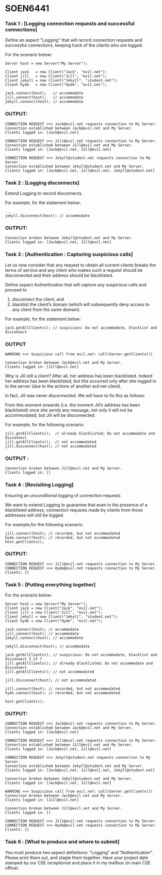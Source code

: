# SOEN6441

### Task 1 : [Logging connection requests and successful connections]

Define an aspect "Logging" that will record connection requests and successful connections,
keeping track of the clients who are logged.

For the scenario below:
```
Server host = new Server("My Server");

Client jack   = new Client("Jack", "evil.net");
Client jill   = new Client("Jill", "evil.net");
Client jekyll = new Client("Jekyll", "student.net");
Client hyde   = new Client("Hyde", "evil.net");

jack.connect(host);   // accommodate
jill.connect(host);   // accommodate
jekyll.connect(host); // accommodate
```
### OUTPUT:
```
CONNECTION REQUEST >>> Jack@evil.net requests connection to My Server.
Connection established between Jack@evil.net and My Server.
Clients logged in: [Jack@evil.net]

CONNECTION REQUEST >>> Jill@evil.net requests connection to My Server.
Connection established between Jill@evil.net and My Server.
Clients logged in: [Jack@evil.net, Jill@evil.net]

CONNECTION REQUEST >>> Jekyll@student.net requests connection to My Server.
Connection established between Jekyll@student.net and My Server.
Clients logged in: [Jack@evil.net, Jill@evil.net, Jekyll@student.net]
```

### Task 2 : [Logging disconnects]

Extend Logging to record disconnects.

For example, for the statement below:
```
...
jekyll.disconnect(host); // accommodate
```
### OUTPUT:
```
Connection broken between Jekyll@student.net and My Server.
Clients logged in: [Jack@evil.net, Jill@evil.net]
```
### Task 3 : [Authentication : Capturing suspicious calls]

Let us now consider that any request to obtain all current clients breaks the terms of service
and any client who makes such a request should be disconnected and their address should
be blacklisted.

Define aspect Authentication that will capture any suspicious calls and proceed to

1) disconnect the client, and 
2) blacklist the client’s domain (which will subsequently deny access to any client from the same domain).

For example, for the statement below:
```
jack.getAllClients(); // suspicious: Do not accommodate, blacklist and disconnect
```

### OUTPUT
```
WARNING >>> Suspicious call from evil.net: call(Server.getClients())

Connection broken between Jack@evil.net and My Server.
Clients logged in: [Jill@evil.net]
```
Why is Jill still a client? After all, her address has been blacklisted.
Indeed her address has been blacklisted, but this occurred only after she logged in to the server (due to the
actions of another evil.net client).

In fact, Jill was never disconnected. We will have to fix this as follows: 

From this moment onwards (i.e. the moment Jill’s address has been blacklisted) once she sends any message, not only it will not be accommodated, but Jill will be disconnected.

For example, for the following scenario:
```
jill.getAllClients();  // already blacklisted; Do not accommodate and disconnect
jill.getAllClients();  // not accommodated
jill.disconnect(host); // not accommodated
```
### OUTPUT :
```
Connection broken between Jill@evil.net and My Server.
Clients logged in: []
```

### Task 4 : [Revisiting Logging]

Ensuring an unconditional logging of connection requests

We want to extend Logging to guarantee that even in the presence of a blacklisted address,
connection requests made by clients from those addresses will still be logged.

For example,for the following scenario:
```
jill.connect(host); // recorded, but not accommodated
hyde.connect(host); // recorded, but not accommodated
host.getClients();
```
### OUTPUT:
```
CONNECTION REQUEST >>> Jill@evil.net requests connection to My Server.
CONNECTION REQUEST >>> Hyde@evil.net requests connection to My Server.
Clients: []
```

### Task 5 : [Putting everything together]

For the scenario below:
```
Server host = new Server("My Server");
Client jack = new Client("Jack", "evil.net");
Client jill = new Client("Jill", "evil.net");
Client jekyll = new Client("Jekyll", "student.net");
Client hyde = new Client("Hyde", "evil.net");

jack.connect(host); // accommodate
jill.connect(host); // accommodate
jekyll.connect(host); // accommodate

jekyll.disconnect(host); // accommodate

jack.getAllClients(); // suspicious: Do not accommodate, blacklist and disconnect 5 of 7
jill.getAllClients(); // already blacklisted; Do not accommodate and disconnect
jill.getAllClients(); // not accommodated

jill.disconnect(host); // not accommodated

jill.connect(host); // recorded, but not accommodated
hyde.connect(host); // recorded, but not accommodated

host.getClients();
```
### OUTPUT:
```
CONNECTION REQUEST >>> Jack@evil.net requests connection to My Server.
Connection established between Jack@evil.net and My Server.
Clients logged in: [Jack@evil.net]

CONNECTION REQUEST >>> Jill@evil.net requests connection to My Server.
Connection established between Jill@evil.net and My Server.
Clients logged in: [Jack@evil.net, Jill@evil.net]

CONNECTION REQUEST >>> Jekyll@student.net requests connection to My Server.
Connection established between Jekyll@student.net and My Server.
Clients logged in: [Jack@evil.net, Jill@evil.net, Jekyll@student.net]

Connection broken between Jekyll@student.net and My Server.
Clients logged in: [Jack@evil.net, Jill@evil.net]

WARNING >>> Suspicious call from evil.net: call(Server.getClients())
Connection broken between Jack@evil.net and My Server.
Clients logged in: [Jill@evil.net]

Connection broken between Jill@evil.net and My Server.
Clients logged in: []

CONNECTION REQUEST >>> Jill@evil.net requests connection to My Server.
CONNECTION REQUEST >>> Hyde@evil.net requests connection to My Server.
Clients: []
```
### Task 6 : [What to produce and where to submit]

You must produce two aspect definitions: "Logging" and "Authentication".
Please print them out, and staple them together.
Have your project date stamped by our CSE receptionist and place it in my mailbox (in main CSE office).
